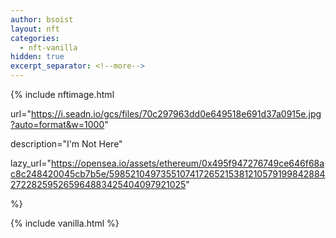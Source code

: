 ```yaml
---
author: bsoist
layout: nft
categories:
  - nft-vanilla
hidden: true
excerpt_separator: <!--more-->
---
```

{% include nftimage.html 

url="https://i.seadn.io/gcs/files/70c297963dd0e649518e691d37a0915e.jpg?auto=format&w=1000"

description="I'm Not Here"

lazy_url="https://opensea.io/assets/ethereum/0x495f947276749ce646f68ac8c248420045cb7b5e/5985210497355107417265215381210579199842884272282595265964883425404097921025"

%}


<!--more-->
{% include vanilla.html %}
